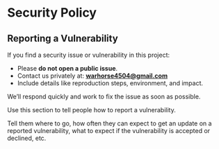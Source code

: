 # Security Policy

## Reporting a Vulnerability

If you find a security issue or vulnerability in this project:

- Please **do not open a public issue**.
- Contact us privately at: **warhorse4504@gmail.com**
- Include details like reproduction steps, environment, and impact.

We’ll respond quickly and work to fix the issue as soon as possible.


Use this section to tell people how to report a vulnerability.

Tell them where to go, how often they can expect to get an update on a
reported vulnerability, what to expect if the vulnerability is accepted or
declined, etc.
